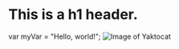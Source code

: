 # This is a h1 header.
var myVar = "Hello, world!";
![Image of Yaktocat](https://octodex.github.com/images/yaktocat.png)
